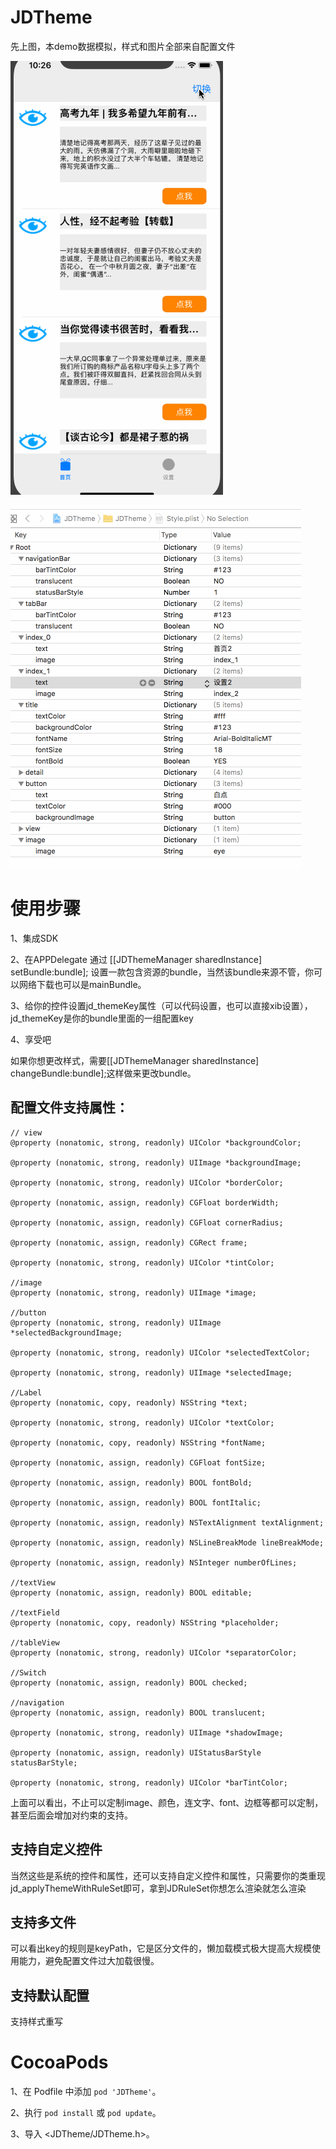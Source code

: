 # JDTheme


先上图，本demo数据模拟，样式和图片全部来自配置文件

![效果图](https://github.com/JDongKhan/JDTheme/blob/master/demo.gif)

![属性图](https://github.com/JDongKhan/JDTheme/blob/master/demo1.gif)


# 使用步骤
1、集成SDK

2、在APPDelegate 通过 [[JDThemeManager sharedInstance] setBundle:bundle]; 设置一款包含资源的bundle，当然该bundle来源不管，你可以网络下载也可以是mainBundle。

3、给你的控件设置jd_themeKey属性（可以代码设置，也可以直接xib设置），jd_themeKey是你的bundle里面的一组配置key

4、享受吧

如果你想更改样式，需要[[JDThemeManager sharedInstance] changeBundle:bundle];这样做来更改bundle。

## 配置文件支持属性：

```
// view
@property (nonatomic, strong, readonly) UIColor *backgroundColor;

@property (nonatomic, strong, readonly) UIImage *backgroundImage;

@property (nonatomic, strong, readonly) UIColor *borderColor;

@property (nonatomic, assign, readonly) CGFloat borderWidth;

@property (nonatomic, assign, readonly) CGFloat cornerRadius;

@property (nonatomic, assign, readonly) CGRect frame;

@property (nonatomic, strong, readonly) UIColor *tintColor;

//image
@property (nonatomic, strong, readonly) UIImage *image;

//button
@property (nonatomic, strong, readonly) UIImage *selectedBackgroundImage;

@property (nonatomic, strong, readonly) UIColor *selectedTextColor;

@property (nonatomic, strong, readonly) UIImage *selectedImage;

//Label
@property (nonatomic, copy, readonly) NSString *text;

@property (nonatomic, strong, readonly) UIColor *textColor;

@property (nonatomic, copy, readonly) NSString *fontName;

@property (nonatomic, assign, readonly) CGFloat fontSize;

@property (nonatomic, assign, readonly) BOOL fontBold;

@property (nonatomic, assign, readonly) BOOL fontItalic;

@property (nonatomic, assign, readonly) NSTextAlignment textAlignment;

@property (nonatomic, assign, readonly) NSLineBreakMode lineBreakMode;

@property (nonatomic, assign, readonly) NSInteger numberOfLines;

//textView
@property (nonatomic, assign, readonly) BOOL editable;

//textField
@property (nonatomic, copy, readonly) NSString *placeholder;

//tableView
@property (nonatomic, strong, readonly) UIColor *separatorColor;

//Switch
@property (nonatomic, assign, readonly) BOOL checked;

//navigation
@property (nonatomic, assign, readonly) BOOL translucent;

@property (nonatomic, strong, readonly) UIImage *shadowImage;

@property (nonatomic, assign, readonly) UIStatusBarStyle statusBarStyle;

@property (nonatomic, strong, readonly) UIColor *barTintColor;

```

上面可以看出，不止可以定制image、颜色，连文字、font、边框等都可以定制，甚至后面会增加对约束的支持。

## 支持自定义控件 
当然这些是系统的控件和属性，还可以支持自定义控件和属性，只需要你的类重现jd_applyThemeWithRuleSet即可，拿到JDRuleSet你想怎么渲染就怎么渲染

## 支持多文件

可以看出key的规则是keyPath，它是区分文件的，懒加载模式极大提高大规模使用能力，避免配置文件过大加载很慢。

## 支持默认配置

支持样式重写

# CocoaPods

1、在 Podfile 中添加 `pod 'JDTheme'`。

2、执行 `pod install` 或 `pod update`。

3、导入 \<JDTheme/JDTheme.h\>。
